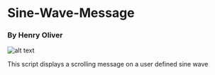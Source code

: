 # Sine-Wave-Message

### By Henry Oliver

![alt text](https://i.imgur.com/ee2Lmrh.gif)

This script displays a scrolling message on a user defined sine wave

